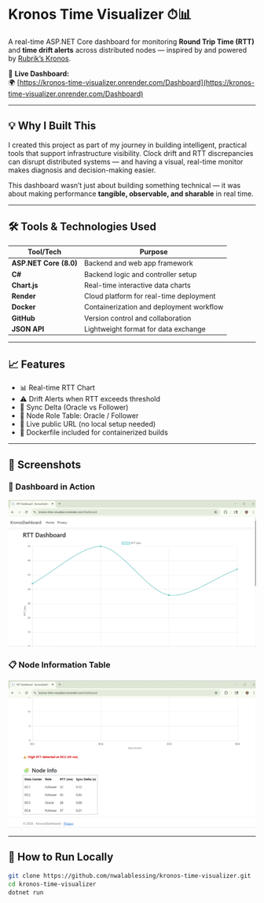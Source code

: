 # Kronos Time Visualizer ⏱📊

A real-time ASP.NET Core dashboard for monitoring **Round Trip Time (RTT)** and **time drift alerts** across distributed nodes — inspired by and powered by [Rubrik’s Kronos](https://github.com/rubrikinc/kronos).

🔗 **Live Dashboard:**  
🌍 [https://kronos-time-visualizer.onrender.com/Dashboard](https://kronos-time-visualizer.onrender.com/Dashboard)

---

## 💡 Why I Built This

I created this project as part of my journey in building intelligent, practical tools that support infrastructure visibility. Clock drift and RTT discrepancies can disrupt distributed systems — and having a visual, real-time monitor makes diagnosis and decision-making easier.

This dashboard wasn’t just about building something technical — it was about making performance **tangible, observable, and sharable** in real time.

---

## 🛠 Tools & Technologies Used

| Tool/Tech               | Purpose |
|-------------------------|---------|
| **ASP.NET Core (8.0)**  | Backend and web app framework |
| **C#**                  | Backend logic and controller setup |
| **Chart.js**            | Real-time interactive data charts |
| **Render**              | Cloud platform for real-time deployment |
| **Docker**              | Containerization and deployment workflow |
| **GitHub**              | Version control and collaboration |
| **JSON API**            | Lightweight format for data exchange |

---

## 📈 Features

- 📊 Real-time RTT Chart  
- ⚠️ Drift Alerts when RTT exceeds threshold  
- 🧠 Sync Delta (Oracle vs Follower)  
- 🧾 Node Role Table: Oracle / Follower  
- 🚀 Live public URL (no local setup needed)  
- 🐳 Dockerfile included for containerized builds  

---

## 📸 Screenshots

### 🔧 Dashboard in Action
![Dashboard View](./dashboard1%20.jpg)

### 📋 Node Information Table
![Node Table](./dashboard2.jpg)

---

## 🧪 How to Run Locally

```bash
git clone https://github.com/nwalablessing/kronos-time-visualizer.git
cd kronos-time-visualizer
dotnet run
